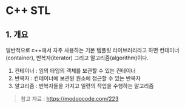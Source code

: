 # C++ STL

## 1. 개요 

일반적으로 c++에서 자주 사용하는 기본 템플릿 라이브러리라고 하면 컨테이너(container), 반복자(iterator) 그리고 알고리즘(algorithm)이다. 

1. 컨테이너 : 임의 타입의 객체를 보관할 수 있는 컨테이너 
2. 반복자 : 컨테이너에 보관된 원소에 접근할 수 있는 반복자 
3. 알고리즘 : 반복자들을 가지고 일련의 작업을 수행하는 알고리즘 





> 참고 자료 : <https://modoocode.com/223>